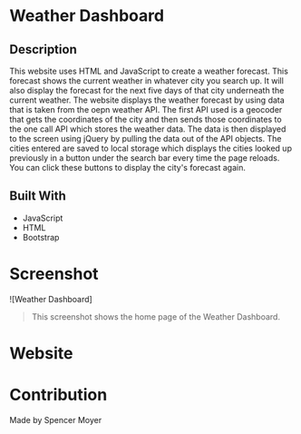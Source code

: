 # Weather Dashboard

## Description
This website uses HTML and JavaScript to create a weather forecast. This forecast shows the current weather in whatever city you search up. It will also display the forecast for the next five days of that city underneath the current weather. The website displays the weather forecast by using data that is taken from the oepn weather API. The first API used is a geocoder that gets the coordinates of the city and then sends those coordinates to the one call API which stores the weather data. The data is then displayed to the screen using jQuery by pulling the data out of the API objects. The cities entered are saved to local storage which displays the cities looked up previously in a button under the search bar every time the page reloads. You can click these buttons to display the city's forecast again.

## Built With
* JavaScript
* HTML
* Bootstrap

# Screenshot
![Weather Dashboard]
> This screenshot shows the home page of the Weather Dashboard.

# Website


# Contribution
Made by Spencer Moyer
